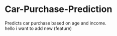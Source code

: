 # Car-Purchase-Prediction
Predicts car purchase based on age and income.
<br>
hello i want to add new (feature)
